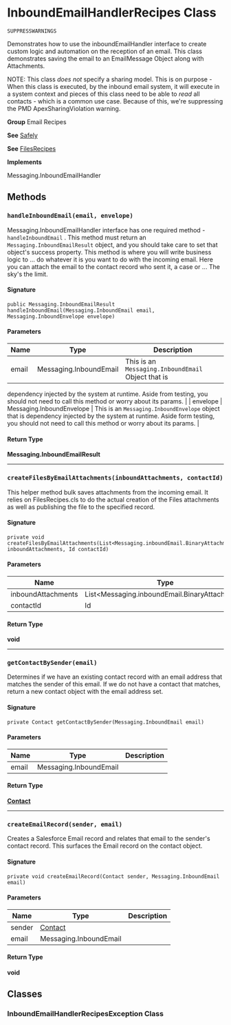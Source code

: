 # InboundEmailHandlerRecipes Class

`SUPPRESSWARNINGS`

Demonstrates how to use the inboundEmailHandler 
interface to create custom logic and automation on the reception 
of an email. This class demonstrates saving the email 
to an EmailMessage Object along with Attachments. 
 
NOTE: This class *does not* specify a sharing model. 
This is on purpose - When this class is executed, by the inbound 
email system, it will execute in a system context and pieces of 
this class need to be able to *read* all contacts - which is a 
common use case. Because of this, we&#x27;re suppressing the PMD 
ApexSharingViolation warning.

**Group** Email Recipes

**See** [Safely](../miscellaneous/Safely.md)

**See** [FilesRecipes](../files-recipes/FilesRecipes.md)

**Implements**

Messaging.InboundEmailHandler

## Methods
### `handleInboundEmail(email, envelope)`

Messaging.InboundEmailHandler interface has one required 
method - `handleInboundEmail` . This method must return an 
 `Messaging.InboundEmailResult` object, and you should take care to set that 
object&#x27;s success property. This method is where you will write business 
logic to ... do whatever it is you want to do with the incoming email. 
Here you can attach the email to the contact record who sent it, a case 
or ... The sky&#x27;s the limit.

#### Signature
```apex
public Messaging.InboundEmailResult handleInboundEmail(Messaging.InboundEmail email, Messaging.InboundEnvelope envelope)
```

#### Parameters
| Name | Type | Description |
|------|------|-------------|
| email | Messaging.InboundEmail | This is an `Messaging.InboundEmail` Object that is 
dependency injected by the system at runtime. Aside from testing, you 
should not need to call this method or worry about its params. |
| envelope | Messaging.InboundEnvelope | This is an `Messaging.InboundEnvelope` object that is 
dependency injected by the system at runtime. Aside form testing, you 
should not need to call this method or worry about its params. |

#### Return Type
**Messaging.InboundEmailResult**

---

### `createFilesByEmailAttachments(inboundAttachments, contactId)`

This helper method bulk saves attachments from 
the incoming email. It relies on FilesRecipes.cls to do the actual 
creation of the Files attachments as well as publishing the file to the 
specified record.

#### Signature
```apex
private void createFilesByEmailAttachments(List<Messaging.inboundEmail.BinaryAttachment> inboundAttachments, Id contactId)
```

#### Parameters
| Name | Type | Description |
|------|------|-------------|
| inboundAttachments | List&lt;Messaging.inboundEmail.BinaryAttachment&gt; |  |
| contactId | Id |  |

#### Return Type
**void**

---

### `getContactBySender(email)`

Determines if we have an existing contact record 
with an email address that matches the sender of this email. 
If we do not have a contact that matches, return a new contact object 
with the email address set.

#### Signature
```apex
private Contact getContactBySender(Messaging.InboundEmail email)
```

#### Parameters
| Name | Type | Description |
|------|------|-------------|
| email | Messaging.InboundEmail |  |

#### Return Type
**[Contact](../custom-objects/Contact.md)**

---

### `createEmailRecord(sender, email)`

Creates a Salesforce Email record and relates that email to 
the sender&#x27;s contact record. This surfaces the Email record on the 
contact object.

#### Signature
```apex
private void createEmailRecord(Contact sender, Messaging.InboundEmail email)
```

#### Parameters
| Name | Type | Description |
|------|------|-------------|
| sender | [Contact](../custom-objects/Contact.md) |  |
| email | Messaging.InboundEmail |  |

#### Return Type
**void**

## Classes
### InboundEmailHandlerRecipesException Class